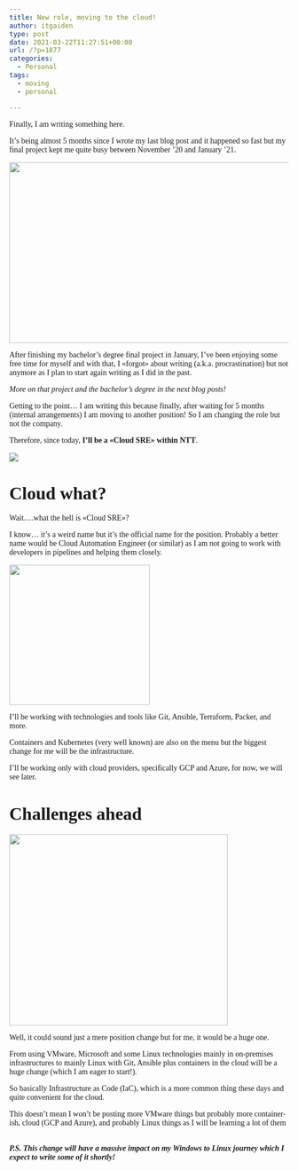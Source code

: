 ```yaml
---
title: New role, moving to the cloud!
author: itgaiden
type: post
date: 2021-03-22T11:27:51+00:00
url: /?p=1877
categories:
  - Personal
tags:
  - moving
  - personal

---
```

<span style="font-family: Nunito;">Finally, I am writing something here.</span>

<span style="font-family: Nunito;">It&#8217;s being almost 5 months since I wrote my last blog post and it happened so fast but my final project kept me quite busy between November &#8217;20 and January &#8217;21.</span>

<img loading="lazy" class="alignnone wp-image-1884 " src="http://wp.docker.localhost:8000/wp-content/uploads/2021/03/fallout-fallout-4-vault-boy-green-wallpaper-preview.jpg" alt="" width="580" height="326" srcset="http://wp.docker.localhost:8000/wp-content/uploads/2021/03/fallout-fallout-4-vault-boy-green-wallpaper-preview.jpg 728w, http://wp.docker.localhost:8000/wp-content/uploads/2021/03/fallout-fallout-4-vault-boy-green-wallpaper-preview-300x169.jpg 300w" sizes="(max-width: 580px) 100vw, 580px" /> 

<span style="font-family: Nunito;">After finishing my bachelor&#8217;s degree final project in January, I&#8217;ve been enjoying some free time for myself and with that, I «forgot» about writing (a.k.a. procrastination) but not anymore as I plan to start again writing as I did in the past.</span>

<span style="font-family: Nunito;"><em>More on that project and the bachelor&#8217;s degree in the next blog posts!</em></span>

<span style="font-family: Nunito;">Getting to the point&#8230; I am writing this because finally, after waiting for 5 months (internal arrangements) I am moving to another position! So I am changing the role but not the company.</span>

<span style="font-family: Nunito;">Therefore, since today, <strong>I&#8217;ll be a «Cloud SRE» within NTT</strong>.</span>

![][1] 

# <span style="font-family: Nunito;"><span style="font-size: 32px;">Cloud what?</span><br /> </span>

<span style="font-family: Nunito;">Wait&#8230;.what the hell is «Cloud SRE»? </span>

<span style="font-family: Nunito;">I know&#8230; it&#8217;s a weird name but it&#8217;s the official name for the position. Probably a better name would be Cloud Automation Engineer (or similar) as I am not going to work with developers in pipelines and helping them closely.</span>

<img loading="lazy" class="alignnone wp-image-1886" src="http://wp.docker.localhost:8000/wp-content/uploads/2021/03/vault_boysearch.png" alt="" width="253" height="253" srcset="http://wp.docker.localhost:8000/wp-content/uploads/2021/03/vault_boysearch.png 240w, http://wp.docker.localhost:8000/wp-content/uploads/2021/03/vault_boysearch-150x150.png 150w" sizes="(max-width: 253px) 100vw, 253px" /> 

<span style="font-family: Nunito;">I&#8217;ll be working with technologies and tools like Git, Ansible, Terraform, Packer, and more. </span>

<span style="font-family: Nunito;">Containers and Kubernetes (very well known) are also on the menu but the biggest change for me will be the infrastructure. </span>

<span style="font-family: Nunito;">I&#8217;ll be working only with cloud providers, specifically GCP and Azure, for now, we will see later.</span>

# <span style="font-family: Nunito;"><span style="font-size: 32px;">Challenges ahead</span><br /> </span>

<span style="font-family: Nunito;"><img loading="lazy" class="" src="https://media.giphy.com/media/a3HHoUXvLyDDO/source.gif" width="394" height="345" /></span>

<span style="font-family: Nunito;">Well, it could sound just a mere position change but for me, it would be a huge one. </span>

<span style="font-family: Nunito;">From using VMware, Microsoft and some Linux technologies mainly in on-premises infrastructures to mainly Linux with Git, Ansible plus containers in the cloud will be a huge change (which I am eager to start!). </span>

<span style="font-family: Nunito;">So basically Infrastructure as Code (IaC), which is a more common thing these days and quite convenient for the cloud.</span>

<span style="font-family: Nunito;">This doesn&#8217;t mean I won&#8217;t be posting more VMware things but probably more container-ish, cloud (GCP and Azure), and probably Linux things as I will be learning a lot of them 🙂</span>

_**<span style="font-family: Nunito;">P.S. This change will have a massive impact on my Windows to Linux journey which I expect to write some of it shortly!</span>**_

&nbsp;

&nbsp;

&nbsp;

&nbsp;

 [1]: https://media.giphy.com/media/fqtyYcXoDV0X6ss8Mf/source.gif